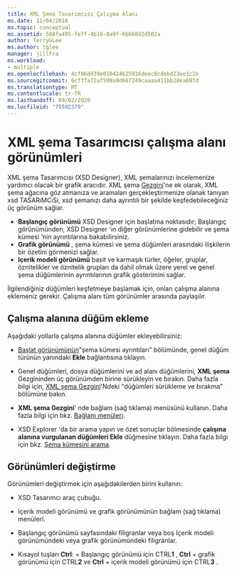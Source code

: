 ```yaml
---
title: XML Şema Tasarımcısı Çalışma Alanı
ms.date: 11/04/2016
ms.topic: conceptual
ms.assetid: 588fa495-fe7f-4b16-8a9f-6b6b8d2d502a
author: TerryGLee
ms.author: tglee
manager: jillfra
ms.workload:
- multiple
ms.openlocfilehash: 4cf86dd39e010424b25916deec8cdebd23ee1c1b
ms.sourcegitcommit: 6cfffa72af599a9d667249caaaa411bb28ea69fd
ms.translationtype: MT
ms.contentlocale: tr-TR
ms.lasthandoff: 09/02/2020
ms.locfileid: "75592379"
---
```

# <a name="xml-schema-designer-workspace-views"></a>XML şema Tasarımcısı çalışma alanı görünümleri

XML şema Tasarımcısı (XSD Designer), XML şemalarınızı incelemenize yardımcı olacak bir grafik aracıdır. XML şema [Gezgini](../xml-tools/xml-schema-explorer.md)'ne ek olarak, XML şema ağacına göz atmanıza ve aramaları gerçekleştirmenize olanak tanıyan xsd TASARıMCıSı, xsd şemanızı daha ayrıntılı bir şekilde keşfedebileceğiniz üç görünüm sağlar.

- **Başlangıç görünümü** XSD Designer için başlatma noktasıdır; Başlangıç görünümünden, XSD Designer 'ın diğer görünümlerine gidebilir ve şema kümesi 'nin ayrıntılarına bakabilirsiniz.
- **Grafik görünümü** , şema kümesi ve şema düğümleri arasındaki ilişkilerin bir özetini görmenizi sağlar.
- **Içerik modeli görünümü** basit ve karmaşık türler, öğeler, gruplar, öznitelikler ve öznitelik grupları da dahil olmak üzere yerel ve genel şema düğümlerinin ayrıntılarının grafik gösterimini sağlar.

İlgilendiğiniz düğümleri keşfetmeye başlamak için, onları çalışma alanına eklemeniz gerekir. Çalışma alanı tüm görünümler arasında paylaşılır.

## <a name="add-nodes-to-the-workspace"></a>Çalışma alanına düğüm ekleme

Aşağıdaki yollarla çalışma alanına düğümler ekleyebilirsiniz:

- [Başlat görünümünün](../xml-tools/start-view.md)"şema kümesi ayrıntıları" bölümünde, genel düğüm türünün yanındaki **Ekle** bağlantısına tıklayın.

- Genel düğümleri, dosya düğümlerini ve ad alanı düğümlerini, **XML şema** Gezgininden üç görünümden birine sürükleyin ve bırakın. Daha fazla bilgi için, [XML şema Gezgini](../xml-tools/xml-schema-explorer.md)'Ndeki "düğümleri sürükleme ve bırakma" bölümüne bakın.

- **XML şema Gezgini**' nde bağlam (sağ tıklama) menüsünü kullanın. Daha fazla bilgi için bkz. [Bağlam menüleri](../xml-tools/context-menus-xml-schema-explorer.md).

- XSD Explorer 'da bir arama yapın ve özet sonuçlar bölmesinde **çalışma alanına vurgulanan düğümleri Ekle** düğmesine tıklayın. Daha fazla bilgi için bkz. [Şema kümesini arama](../xml-tools/searching-the-schema-set.md).

## <a name="switch-views"></a>Görünümleri değiştirme

Görünümleri değiştirmek için aşağıdakilerden birini kullanın:

- XSD Tasarımcı araç çubuğu.

- Içerik modeli görünümü ve grafik görünümünün bağlam (sağ tıklama) menüleri.

- Başlangıç görünümü sayfasındaki filigranlar veya boş Içerik modeli görünümündeki veya grafik görünümündeki filigranlar.

- Kısayol tuşları **Ctrl**: + Başlangıç görünümü için CTRL**1** , **Ctrl** + grafik görünümü için CTRL**2** ve **Ctrl** + içerik modeli görünümü için CTRL**3** .
